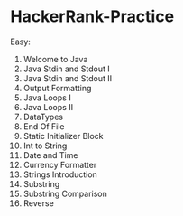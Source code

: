 # HackerRank-Practice

Easy: 
1. Welcome to Java
2. Java Stdin and Stdout I
3. Java Stdin and Stdout II
4. Output Formatting
5. Java Loops I
6. Java Loops II
7. DataTypes
8. End Of File
9. Static Initializer Block
10. Int to String
11. Date and Time
12. Currency Formatter
13. Strings Introduction
14. Substring
15. Substring Comparison
16. Reverse
